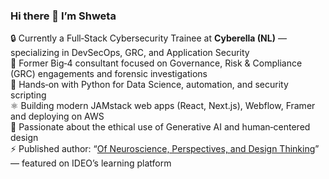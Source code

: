 ### Hi there 👋 I’m Shweta

🔒 Currently a Full‑Stack Cybersecurity Trainee at **Cyberella (NL)** — specializing in DevSecOps, GRC, and Application Security  
💼 Former Big‑4 consultant focused on Governance, Risk & Compliance (GRC) engagements and forensic investigations  
🐍 Hands‑on with Python for Data Science, automation, and security scripting  
⚛️ Building modern JAMstack web apps (React, Next.js), Webflow, Framer and deploying on AWS  
🤖 Passionate about the ethical use of Generative AI and human‑centered design  
⚡ Published author: “[Of Neuroscience, Perspectives, and Design Thinking](http://bit.ly/dtandnp)” — featured on IDEO’s learning platform  



<!--
**shwetanaren/shwetanaren** is a ✨ _special_ ✨ repository because its `README.md` (this file) appears on your GitHub profile.
📫 Let’s connect: [LinkedIn](https://www.linkedin.com/in/your-profile) | 📧 your.email@example.com
Here are some ideas to get you started:

- 🔭 I’m currently working to 
- 🌱 I’m currently learning ...
- 👯 I’m looking to collaborate on ...
- 🤔 I’m looking for help with ...
- 💬 Ask me about how to inform better decisions with data / design thinking
- 📫 How to reach me: ...
- 😄 Pronouns: He
- ⚡ Fun fact: 
-->
